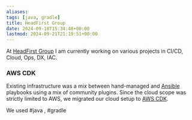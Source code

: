 ```yaml
---
aliases: 
tags: [java, gradle]
title: HeadFirst Group
date: 2024-09-18T15:34:48+00:00
lastmod: 2024-09-21T21:19:51+00:00
---
```

At [HeadFirst Group](https://headfirst.group/en/) I am currently working on various projects in CI/CD, Cloud, Ops, DX, IAC.


### AWS CDK
Existing infrastructure was a mix between hand-managed and [Ansible](https://www.ansible.com/) playbooks using a mix of community plugins. Since the cloud scope was strictly limited to AWS, we migrated our cloud setup to [AWS CDK](https://aws.amazon.com/cdk/).

We used #java , #gradle 